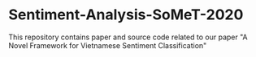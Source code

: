 # Sentiment-Analysis-SoMeT-2020
This repository contains paper and source code related to our paper "A Novel Framework for Vietnamese Sentiment Classification"
